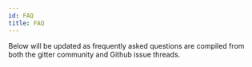 ```yaml
---
id: FAQ
title: FAQ
---
```

Below will be updated as frequently asked questions are compiled from both the gitter community and Github issue threads.